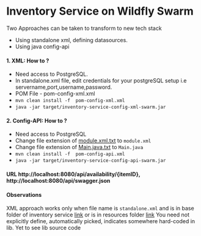 # Inventory Service on Wildfly Swarm
Two Approaches can be taken to transform to new tech stack
  - Using standalone xml, defining datasources.
  - Using java config-api

#### 1. XML: How to ?
  - Need access to PostgreSQL.
  - In standalone.xml file, edit credentials for your postgreSQL setup i.e servername,port,username,password.
  - POM File - pom-config-xml.xml
  - `mvn clean install -f  pom-config-xml.xml`
  - `java -jar target/inventory-service-config-xml-swarm.jar`


#### 2. Config-API: How to ?
  - Need access to PostgreSQL
  - Change file extension of [module.xml.txt](src/main/resources/modules/org/postgresql/main/module.xml.txt) to `module.xml`
  - Change file extension of [Main.java.txt](src/main/java/com/redhat/coolstore/datasources/Main.java.txt) to `Main.java`
  - `mvn clean install -f  pom-config-api.xml`
  - `java -jar target/inventory-service-config-api-swarm.jar`

#### URL http://localhost:8080/api/availability/{itemID}, http://localhost:8080/api/swagger.json

#### Observations
XML approach works only when file name is `standalone.xml` and is in base folder of inventory service [link](./) or is in resources folder [link](src/main/resources)
You need not explicitly define, automatically picked, indicates somewhere hard-coded in lib.
Yet to see lib source code

